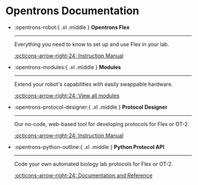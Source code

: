 # Opentrons Documentation

<style>
    .xl {
        font-size: 1.5 rem;
    }
</style>

<div class="grid cards" markdown>

-   :opentrons-robot:{ .xl .middle } __Opentrons Flex__

    ---

    Everything you need to know to set up and use Flex in your lab.

    [:octicons-arrow-right-24: Instruction Manual](flex-manual/index.md)

-   :opentrons-modules:{ .xl .middle } __Modules__

    ---

    Extend your robot's capabilities with easily swappable hardware.

    [:octicons-arrow-right-24: View all modules](modules/index.md)

-   :opentrons-protocol-designer:{ .xl .middle } __Protocol Designer__

    ---

    Our no-code, web-based tool for developing protocols for Flex or OT-2.

    [:octicons-arrow-right-24: Instruction Manual](protocol-designer/index.md)

-   :opentrons-python-outline:{ .xl .middle } __Python Protocol API__

    ---

    Code your own automated biology lab protocols for Flex or OT-2.

    [:octicons-arrow-right-24: Documentation and Reference](https://docs.opentrons.com/v2/)

</div>